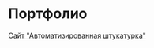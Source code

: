 # Портфолио

[Сайт "Автоматизированная штукатурка"](yarmuxametov_artur.github.io/study/src/ "Сайт из учебного курса")
